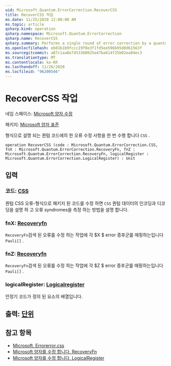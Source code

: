 ```yaml
---
uid: Microsoft.Quantum.ErrorCorrection.RecoverCSS
title: RecoverCSS 작업
ms.date: 11/25/2020 12:00:00 AM
ms.topic: article
qsharp.kind: operation
qsharp.namespace: Microsoft.Quantum.ErrorCorrection
qsharp.name: RecoverCSS
qsharp.summary: Performs a single round of error correction by a quantum code described by a `CSS` type.
ms.openlocfilehash: eb01b1b9fccc19f0e3f1fd5ee596b95d0d61563f
ms.sourcegitcommit: a87c1aa8e7453360025e47ba614f25b02ea84ec3
ms.translationtype: MT
ms.contentlocale: ko-KR
ms.lasthandoff: 11/26/2020
ms.locfileid: "96200546"
---
```

# <a name="recovercss-operation"></a>RecoverCSS 작업

네임 스페이스: [Microsoft 양자 수정](xref:Microsoft.Quantum.ErrorCorrection)

패키지: [Microsoft 양자 표준](https://nuget.org/packages/Microsoft.Quantum.Standard)


형식으로 설명 되는 퀀텀 코드에의 한 오류 수정 사항을 한 번 수행 합니다 `CSS` .

```qsharp
operation RecoverCSS (code : Microsoft.Quantum.ErrorCorrection.CSS, fnX : Microsoft.Quantum.ErrorCorrection.RecoveryFn, fnZ : Microsoft.Quantum.ErrorCorrection.RecoveryFn, logicalRegister : Microsoft.Quantum.ErrorCorrection.LogicalRegister) : Unit
```


## <a name="input"></a>입력

### <a name="code--css"></a>코드: [CSS](xref:Microsoft.Quantum.ErrorCorrection.CSS)

퀀텀 CSS 오류-형식으로 패키지 된 코드를 수정 하면 `CSS` 퀀텀 데이터의 인코딩과 디코딩을 설명 하 고 오류 syndromes을 측정 하는 방법을 설명 합니다.


### <a name="fnx--recoveryfn"></a>fnX: [Recoveryfn](xref:Microsoft.Quantum.ErrorCorrection.RecoveryFn)

`RecoveryFn`검색 된 오류를 수정 하는 작업에 각 $X $ error 증후군를 매핑하는입니다 `Pauli[]` .


### <a name="fnz--recoveryfn"></a>fnZ: [Recoveryfn](xref:Microsoft.Quantum.ErrorCorrection.RecoveryFn)

`RecoveryFn`검색 된 오류를 수정 하는 작업에 각 $Z $ error 증후군를 매핑하는입니다 `Pauli[]` .


### <a name="logicalregister--logicalregister"></a>logicalRegister: [Logicalregister](xref:Microsoft.Quantum.ErrorCorrection.LogicalRegister)

안정기 코드가 정의 된 요소의 배열입니다.



## <a name="output--unit"></a>출력: [단위](xref:microsoft.quantum.lang-ref.unit)



## <a name="see-also"></a>참고 항목

- [Microsoft. Errorerror.css](xref:Microsoft.Quantum.ErrorCorrection.CSS)
- [Microsoft 양자를 수정 합니다. RecoveryFn](xref:Microsoft.Quantum.ErrorCorrection.RecoveryFn)
- [Microsoft 양자를 수정 합니다. LogicalRegister](xref:Microsoft.Quantum.ErrorCorrection.LogicalRegister)